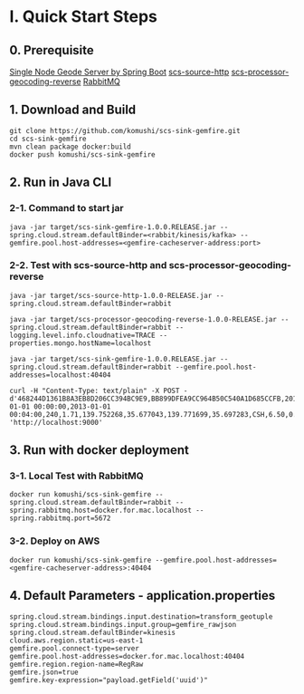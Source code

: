 # I. Quick Start Steps 
## 0. Prerequisite
[Single Node Geode Server by Spring Boot](https://github.com/komushi/spring-boot-Geode-server)
[scs-source-http](https://github.com/komushi/scs-source-http)
[scs-processor-geocoding-reverse](https://github.com/komushi/scs-processor-geocoding-reverse)
[RabbitMQ](http://brewformulas.org/Rabbitmq)

## 1. Download and Build

```
git clone https://github.com/komushi/scs-sink-gemfire.git
cd scs-sink-gemfire
mvn clean package docker:build
docker push komushi/scs-sink-gemfire
```


## 2. Run in Java CLI
### 2-1. Command to start jar
```
java -jar target/scs-sink-gemfire-1.0.0.RELEASE.jar --spring.cloud.stream.defaultBinder=<rabbit/kinesis/kafka> --gemfire.pool.host-addresses=<gemfire-cacheserver-address:port>
```

### 2-2. Test with scs-source-http and scs-processor-geocoding-reverse
```
java -jar target/scs-source-http-1.0.0-RELEASE.jar --spring.cloud.stream.defaultBinder=rabbit 

java -jar target/scs-processor-geocoding-reverse-1.0.0-RELEASE.jar --spring.cloud.stream.defaultBinder=rabbit --logging.level.info.cloudnative=TRACE --properties.mongo.hostName=localhost

java -jar target/scs-sink-gemfire-1.0.0.RELEASE.jar --spring.cloud.stream.defaultBinder=rabbit --gemfire.pool.host-addresses=localhost:40404 

curl -H "Content-Type: text/plain" -X POST -d'468244D1361B8A3EB8D206CC394BC9E9,BB899DFEA9CC964B50C540A1D685CCFB,2013-01-01 00:00:00,2013-01-01 00:04:00,240,1.71,139.752268,35.677043,139.771699,35.697283,CSH,6.50,0.50,0.50,0.00,0.00,7.50' 'http://localhost:9000'
```

## 3. Run with docker deployment
### 3-1. Local Test with RabbitMQ
```
docker run komushi/scs-sink-gemfire --spring.cloud.stream.defaultBinder=rabbit --spring.rabbitmq.host=docker.for.mac.localhost --spring.rabbitmq.port=5672
```

### 3-2. Deploy on AWS
```
docker run komushi/scs-sink-gemfire --gemfire.pool.host-addresses=<gemfire-cacheserver-address>:40404
```

## 4. Default Parameters - application.properties
```
spring.cloud.stream.bindings.input.destination=transform_geotuple
spring.cloud.stream.bindings.input.group=gemfire_rawjson 
spring.cloud.stream.defaultBinder=kinesis
cloud.aws.region.static=us-east-1
gemfire.pool.connect-type=server
gemfire.pool.host-addresses=docker.for.mac.localhost:40404
gemfire.region.region-name=RegRaw
gemfire.json=true
gemfire.key-expression="payload.getField('uuid')"
```